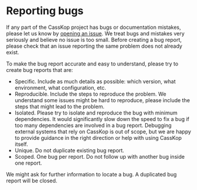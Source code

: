 # Reporting bugs

If any part of the CassKop project has bugs or documentation mistakes, please let us know by 
[opening an issue](https://github.com/wahed-tech/cassandra-k8s-operator/issues/new). We treat
bugs and mistakes very seriously and believe no issue is too small. Before creating a bug report, please check that an
issue reporting the same problem does not already exist.


To make the bug report accurate and easy to understand, please try to create bug reports that are:

- Specific. Include as much details as possible: which version, what environment, what configuration, etc.
- Reproducible. Include the steps to reproduce the problem. We understand some issues might be hard to reproduce, please
include the steps that might lead to the problem.
- Isolated. Please try to isolate and reproduce the bug with minimum dependencies. It would significantly slow down the
speed to fix a bug if too many dependencies are involved in a bug report. Debugging external systems that rely on
CassKop is out of scope, but we are happy to provide guidance in the right direction or help with using
CassKop itself.
- Unique. Do not duplicate existing bug report.
- Scoped. One bug per report. Do not follow up with another bug inside one report.

We might ask for further information to locate a bug. A duplicated bug report will be closed.
